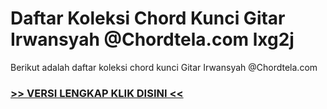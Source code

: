 
 # Daftar Koleksi Chord  Kunci Gitar Irwansyah @Chordtela.com lxg2j


Berikut adalah daftar koleksi chord  kunci Gitar Irwansyah @Chordtela.com

###  <a href="https://shortlighzx.web.app?sq=Daftar Koleksi Chord  Kunci Gitar Irwansyah @Chordtela.com"> >> VERSI LENGKAP KLIK DISINI << </a>
